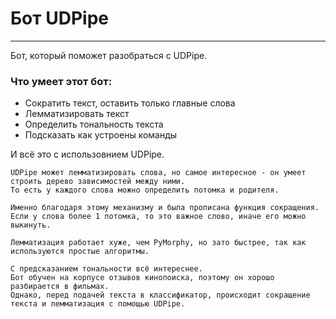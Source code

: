 # Бот UDPipe 

---

Бот, который поможет разобраться с UDPipe.

### Что умеет этот бот:
* Сократить текст, оставить только главные слова
* Лемматизировать текст
* Определить тональность текста
* Подсказать как устроены команды

И всё это с использовнием UDPipe.

    UDPipe может лемматизировать слова, но самое интересное - он умеет строить дерево зависимостей между ними. 
    То есть у каждого слова можно определить потомка и родителя. 
    
    Именно благодаря этому механизму и была прописана функция сокращения. 
    Если у слова более 1 потомка, то это важное слово, иначе его можно выкинуть. 
    
    Лемматизация работает хуже, чем PyMorphy, но зато быстрее, так как используются простые алгоритмы. 
    
    С предсказанием тональности всё интереснее. 
    Бот обучен на корпусе отзывов кинопоиска, поэтому он хорошо разбирается в фильмах. 
    Однако, перед подачей текста в классификатор, происходит сокращение текста и лемматизация с помощью UDPipe.
